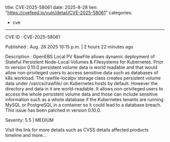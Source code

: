 
title: CVE-2025-58061
date: 2025-8-28
lien: "https://cvefeed.io/vuln/detail/CVE-2025-58061"
categories:
  - cve
---

CVE ID : CVE-2025-58061

Published :  Aug. 28
2025
10:15 p.m. | 2 hours
22 minutes ago

Description : OpenEBS Local PV RawFile allows dynamic deployment of Stateful Persistent Node-Local Volumes & Filesystems for Kubernetes. Prior to version 0.10.0
persistent volume data is world readable and that would allow non-privileged users to access sensitive data such as databases of k8s workload. The rawfile-localpv storage class creates persistent volume data under /var/csi/rawfile/ on Kubernetes hosts by default. However
the directory and data in it are world-readable. It allows non-privileged users to access the whole persistent volume data
and those can include sensitive information such as a whole database if the Kubernetes tenants are running MySQL or PostgreSQL in a container so it could lead to a database breach. This issue has been patched in version 0.10.0.

Severity: 5.5 | MEDIUM

Visit the link for more details
such as CVSS details
affected products
timeline
and more...
